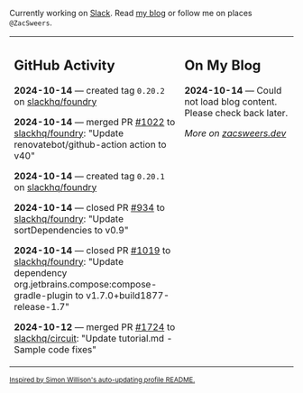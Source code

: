 Currently working on [Slack](https://slack.com/). Read [my blog](https://zacsweers.dev/) or follow me on places `@ZacSweers`.

<table><tr><td valign="top" width="60%">

## GitHub Activity
<!-- githubActivity starts -->
**2024-10-14** — created tag `0.20.2` on [slackhq/foundry](https://github.com/slackhq/foundry)

**2024-10-14** — merged PR [#1022](https://github.com/slackhq/foundry/pull/1022) to [slackhq/foundry](https://github.com/slackhq/foundry): "Update renovatebot/github-action action to v40"

**2024-10-14** — created tag `0.20.1` on [slackhq/foundry](https://github.com/slackhq/foundry)

**2024-10-14** — closed PR [#934](https://github.com/slackhq/foundry/pull/934) to [slackhq/foundry](https://github.com/slackhq/foundry): "Update sortDependencies to v0.9"

**2024-10-14** — closed PR [#1019](https://github.com/slackhq/foundry/pull/1019) to [slackhq/foundry](https://github.com/slackhq/foundry): "Update dependency org.jetbrains.compose:compose-gradle-plugin to v1.7.0+build1877-release-1.7"

**2024-10-12** — merged PR [#1724](https://github.com/slackhq/circuit/pull/1724) to [slackhq/circuit](https://github.com/slackhq/circuit): "Update tutorial.md - Sample code fixes"
<!-- githubActivity ends -->
</td><td valign="top" width="40%">

## On My Blog
<!-- blog starts -->
**2024-10-14** — Could not load blog content. Please check back later.
<!-- blog ends -->
_More on [zacsweers.dev](https://zacsweers.dev/)_
</td></tr></table>

<sub><a href="https://simonwillison.net/2020/Jul/10/self-updating-profile-readme/">Inspired by Simon Willison's auto-updating profile README.</a></sub>